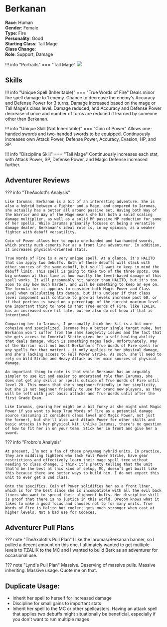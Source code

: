 # Berkanan

**Race**: Human  
**Gender**: Female  
**Type**: Fire  
**Personality**: Good  
**Starting Class**: Tall Mage  
**Class Change**:  
**Role**: Support, Damage

!!! info "Portraits"
    === "Tall Mage"
        ![](../img/berkanan-tall-mage.png)

## Skills

!!! info "Unique Spell (Inheritable)"
    === "True Words of Fire"
        Deals minor fire spell damage to 1 enemy. Chance to decrease the enemy's Accuracy and Defense Power for 3 turns. Damage increased based on the mage or Tall Mage's class level. Damage reduced, and Accuracy and Defense Power decrease chance and number of turns are reduced if learned by someone other than Berkanan.

!!! info "Unique Skill (Not Inheritable)"
    === "Coin of Power"
        Allows one-handed swords and two-handed swords to be equipped. Continuously increases own Attack Power, Defense Power, Accuracy, Evasion, HP, and SP.

!!! info "Discipline Skill"
    === "Tall Mage"
        Continuously increases each stat, with Attack Power, SP, Defense Power, and Magic Defense increased further.

## Adventurer Reviews

??? info "TheAxolotl's Analysis"

    Like Iarumas, Berkanan is a bit of an interesting adventure. She is also a hybrid between a Fighter and a Mage, and compared to Iarumas, she actually has a better all around passive set. Having both Way of the Warrior and Way of the Mage means she has both a solid scaling damage multiplier, as well as a solid MP passive MP reduction for some of her spells. While Iarumas primarily focuses on being a versatile damage dealer, Berkanan's ideal role is, in my opinion, as a weaker fighter with debuff versatility.

    Coin of Power allows her to equip one-handed and two-handed swords, which pretty much cements her as a front line adventurer. In addition, it increases physical-oriented stats.

    True Words of Fire is a very unique spell. At a glance, it's HALITO that can apply two debuffs. Both of these debuffs will stack with other sources of the same debuff, but you'll want to keep in mind the debuff limit. This spell is going to take two of the three spots. One big unknown at this time is how exactly the level-based damage of this spell works. It will presumably hit harder than HALITO, but it's too soon to say how much harder, and will be something to keep an eye on. The formula for it appears to consider both Magic Power and Class Level when calculating its damage, but it's unclear if that class level component will continue to grow as levels increase past 60, or if that portion is based on a percentage of the current maximum level. One important thing to note is that True Words of Fire, like TZALIK, has an increased sure hit rate, but we also do not know if that is intentional.

    Comparing her to Iarumas, I personally think her kit is a bit more cohesive and specialized. Iarumas has a better single target nuke, but Berkanan won't suffer from the same longevity issues and the fact that she gets access to Immortal Strike gives her a self-healing ability that deals damage, which is something mages lack. Unfortunately, Way of the Warrior will not boost Berkanan's True Words of Fire spell (or any spells for that matter) - it only applies to her physical damage, and she's lacking access to Full Power Strike. As such, she'll need to rely on Wild Strike and Heavy Attack as her main sources of physical damage.
    
    An important thing to note is that while Berkanan has an arguably simpler to use kit and easier to understand role than Iarumas, she does not get any skills or spells outside of True Words of Fire until level 20. This means that she's beginner-friendly in her simplicity, but she is not beginner friendly to use for brand new players, as they will be left with just basic attacks and True Words until after the first Grade Exam.

    Like Iarumas, gearing her might be a bit funky as she might want Magic Power if you want to keep True Words of Fire as a potential damage source (assuming it considers class level and Magic Power, not just the former), but she'll also want Attack Power for other skills and basic attacks in her physical kit. Unlike Iarumas, there's no question of how to fit her in on your team. Stick her in front and give her a sword.

??? info "Frobro's Analysis"

    At present, I’m not a fan of these phys/mag hybrid units. In practice, they are middling fighters who lack Full Power Strike, have gear restrictions and effectively learn their mage spell tree without needing to class change. I think it’s pretty telling that the unit that’d be the best at this kind of setup, MC, doesn’t get built like this because there are better ways to build him. I do not expect this unit to ever get a 2nd class.

    Onto the specifics. Coin of Power solidifies her as a front liner, which is for the best since she is incompatible with all the evil back liners who want to spread their alignment buffs. Her discipline skill is proof that there is no justice in this world. Drecom knows what it takes to make a good focus and chooses not to for many units. True Words of Fire is Halito but cooler; gets much stronger when cast at higher levels. Not a bad use for Codexes.

## Adventurer Pull Plans

??? note "TheAxolotl's Pull Plan"
    I like the Iarumas/Berkanan banner, so I pulled a decent amount on this one. I ultimately wanted to get multiple levels to TZALIK to the MC and I wanted to build Berk as an adventurer for occasional use.

??? note "Lynd's Pull Plan"
    Massive. Deserving of massive pulls. Massive inheriting. Massive usage. Quote me on that.

## Duplicate Usage:

* Inherit her spell to herself for increased damage
* Discipline for small gains to important stats
* Inherit her spell to the MC or other spellcasters. Having an attack spell that applies two debuffs might situationally be beneficial, especially if you don't want to run multiple mages